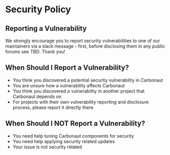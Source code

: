 # Security Policy

## Reporting a Vulnerability

We strongly encourage you to report security vulnerabilities to
one of our maintainers via a slack message - first, before
disclosing them in any public forums see *TBD*.
Thank you!

## When Should I Report a Vulnerability?

- You think you discovered a potential security vulnerability in Carbonaut
- You are unsure how a vulnerability affects Carbonaut
- You think you discovered a vulnerability in another project that Carbonaut depends on
- For projects with their own vulnerability reporting and disclosure process, please report it directly there

## When Should I NOT Report a Vulnerability?

- You need help tuning Carbonaut components for security
- You need help applying security related updates
- Your issue is not security related
